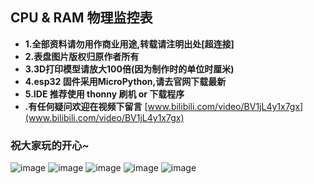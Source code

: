 ## CPU & RAM 物理监控表
- **1.全部资料请勿用作商业用途,转载请注明出处[超连接]**
- **2.表盘图片版权归原作者所有**
- **3.3D打印模型请放大100倍(因为制作时的单位时厘米)**
- **4.esp32 固件采用MicroPython,请去官网下载最新**
- **5.IDE 推荐使用 thonny 刷机 or 下载程序**
- **.有任何疑问欢迎在视频下留言**
[www.bilibili.com/video/BV1jL4y1x7gx](www.bilibili.com/video/BV1jL4y1x7gx)

### 祝大家玩的开心~


![image](https://github.com/ShaderFallback/CpuRamGet/blob/main/Image/成品展示1.jpg)
![image](https://github.com/ShaderFallback/CpuRamGet/blob/main/Image/成品展示2.jpg)
![image](https://github.com/ShaderFallback/CpuRamGet/blob/main/Image/接线图.png)
![image](https://github.com/ShaderFallback/CpuRamGet/blob/main/Image/硬件清单.jpg)
![image](https://github.com/ShaderFallback/CpuRamGet/blob/main/Image/组装细节.jpg)
